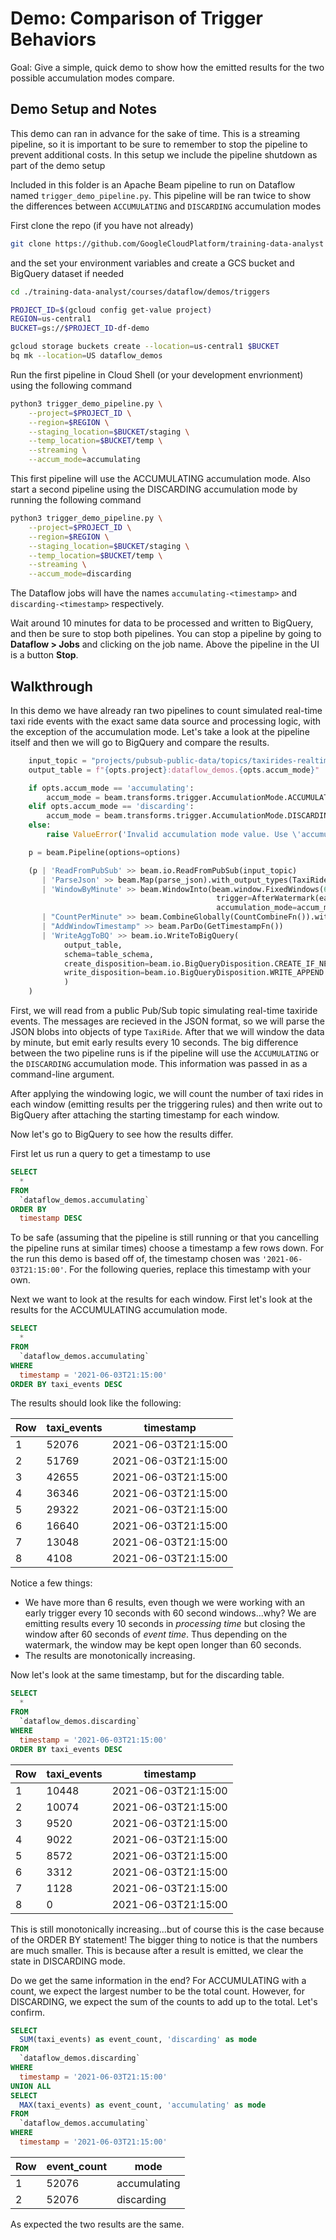 # Demo: Comparison of Trigger Behaviors

Goal: Give a simple, quick demo to show how the emitted results for the two possible accumulation modes compare. 

## Demo Setup and Notes

This demo can ran in advance for the sake of time. This is a streaming pipeline, so it is important to be sure to remember to stop the pipeline to prevent additional costs. In this setup we include the pipeline shutdown as part of the demo setup

Included in this folder is an Apache Beam pipeline to run on Dataflow named `trigger_demo_pipeline.py`. This pipeline will be ran twice to show the differences between `ACCUMULATING` and `DISCARDING` accumulation modes

First clone the repo (if you have not already)

```bash
git clone https://github.com/GoogleCloudPlatform/training-data-analyst
```

and the set your environment variables and create a GCS bucket and BigQuery dataset if needed

```bash
cd ./training-data-analyst/courses/dataflow/demos/triggers

PROJECT_ID=$(gcloud config get-value project)
REGION=us-central1
BUCKET=gs://$PROJECT_ID-df-demo

gcloud storage buckets create --location=us-central1 $BUCKET
bq mk --location=US dataflow_demos
```

Run the first pipeline in Cloud Shell (or your development envrionment) using the following command

```bash
python3 trigger_demo_pipeline.py \
    --project=$PROJECT_ID \
    --region=$REGION \
    --staging_location=$BUCKET/staging \
    --temp_location=$BUCKET/temp \
    --streaming \
    --accum_mode=accumulating
```

This first pipeline will use the ACCUMULATING accumulation mode. Also start a second pipeline using the DISCARDING accumulation mode by running the following command

```bash
python3 trigger_demo_pipeline.py \
    --project=$PROJECT_ID \
    --region=$REGION \
    --staging_location=$BUCKET/staging \
    --temp_location=$BUCKET/temp \
    --streaming \
    --accum_mode=discarding
```

The Dataflow jobs will have the names `accumulating-<timestamp>` and `discarding-<timestamp>` respectively.

Wait around 10 minutes for data to be processed and written to BigQuery, and then be sure to stop both pipelines. You can stop a pipeline by going to **Dataflow > Jobs** and clicking on the job name. Above the pipeline in the UI is a button **Stop**.

## Walkthrough

In this demo we have already ran two pipelines to count simulated real-time taxi ride events with the exact same data source and processing logic, with the exception of the accumulation mode. Let's take a look at the pipeline itself and then we will go to BigQuery and compare the results.

```python
    input_topic = "projects/pubsub-public-data/topics/taxirides-realtime"
    output_table = f"{opts.project}:dataflow_demos.{opts.accum_mode}"

    if opts.accum_mode == 'accumulating':
        accum_mode = beam.transforms.trigger.AccumulationMode.ACCUMULATING
    elif opts.accum_mode == 'discarding':
        accum_mode = beam.transforms.trigger.AccumulationMode.DISCARDING
    else:
        raise ValueError('Invalid accumulation mode value. Use \'accumulating\' or \'discarding\' ')

    p = beam.Pipeline(options=options)

    (p | 'ReadFromPubSub' >> beam.io.ReadFromPubSub(input_topic)
       | 'ParseJson' >> beam.Map(parse_json).with_output_types(TaxiRide)
       | 'WindowByMinute' >> beam.WindowInto(beam.window.FixedWindows(60),
                                              trigger=AfterWatermark(early=AfterProcessingTime(10)),
                                              accumulation_mode=accum_mode)
       | "CountPerMinute" >> beam.CombineGlobally(CountCombineFn()).without_defaults()
       | "AddWindowTimestamp" >> beam.ParDo(GetTimestampFn())
       | 'WriteAggToBQ' >> beam.io.WriteToBigQuery(
            output_table,
            schema=table_schema,
            create_disposition=beam.io.BigQueryDisposition.CREATE_IF_NEEDED,
            write_disposition=beam.io.BigQueryDisposition.WRITE_APPEND
            )
    )
```

First, we will read from a public Pub/Sub topic simulating real-time taxiride events. The messages are recieved in the JSON format, so we will parse the JSON blobs into objects of type `TaxiRide`. After that we will window the data by minute, but emit early results every 10 seconds. The big difference between the two pipeline runs is if the pipeline will use the `ACCUMULATING` or the `DISCARDING` accumulation mode. This information was passed in as a command-line argument.

After applying the windowing logic, we will count the number of taxi rides in each window (emitting results per the triggering rules) and then write out to BigQuery after attaching the starting timestamp for each window.

Now let's go to BigQuery to see how the results differ.

First let us run a query to get a timestamp to use

```sql
SELECT
  *
FROM
  `dataflow_demos.accumulating`
ORDER BY
  timestamp DESC
```

To be safe (assuming that the pipeline is still running or that you cancelling the pipeline runs at similar times) choose a timestamp a few rows down. For the run this demo is based off of, the timestamp chosen was `'2021-06-03T21:15:00'`. For the following queries, replace this timestamp with your own.

Next we want to look at the results for each window. First let's look at the results for the ACCUMULATING accumulation mode.

```sql
SELECT
  *
FROM
  `dataflow_demos.accumulating`
WHERE
  timestamp = '2021-06-03T21:15:00'
ORDER BY taxi_events DESC
```

The results should look like the following:

| Row | taxi_events | timestamp           |
|-----|------------|---------------------|
| 1   |      52076 | 2021-06-03T21:15:00 |
| 2   |      51769 | 2021-06-03T21:15:00 |
| 3   |      42655 | 2021-06-03T21:15:00 |
| 4   |      36346 | 2021-06-03T21:15:00 |
| 5   |      29322 | 2021-06-03T21:15:00 |
| 6   |      16640 | 2021-06-03T21:15:00 |
| 7   |      13048 | 2021-06-03T21:15:00 |
| 8   |       4108 | 2021-06-03T21:15:00 |

Notice a few things:
* We have more than 6 results, even though we were working with an early trigger every 10 seconds with 60 second windows...why? We are emitting results every 10 seconds in *processing time* but closing the window after 60 seconds of *event time*. Thus depending on the watermark, the window may be kept open longer than 60 seconds.
* The results are monotonically increasing.

Now let's look at the same timestamp, but for the discarding table.

```sql
SELECT
  *
FROM
  `dataflow_demos.discarding`
WHERE
  timestamp = '2021-06-03T21:15:00'
ORDER BY taxi_events DESC
```

| Row | taxi_events | timestamp           |
|-----|------------|---------------------|
| 1   |      10448 | 2021-06-03T21:15:00 |
| 2   |      10074 | 2021-06-03T21:15:00 |
| 3   |       9520 | 2021-06-03T21:15:00 |
| 4   |       9022 | 2021-06-03T21:15:00 |
| 5   |       8572 | 2021-06-03T21:15:00 |
| 6   |       3312 | 2021-06-03T21:15:00 |
| 7   |       1128 | 2021-06-03T21:15:00 |
| 8   |          0 | 2021-06-03T21:15:00 | 

This is still monotonically increasing...but of course this is the case because of the ORDER BY statement! The bigger thing to notice is that the numbers are much smaller. This is because after a result is emitted, we clear the state in DISCARDING mode.

Do we get the same information in the end? For ACCUMULATING with a count, we expect the largest number to be the total count. However, for DISCARDING, we expect the sum of the counts to add up to the total. Let's confirm.

```sql
SELECT
  SUM(taxi_events) as event_count, 'discarding' as mode
FROM
  `dataflow_demos.discarding`
WHERE
  timestamp = '2021-06-03T21:15:00'
UNION ALL
SELECT
  MAX(taxi_events) as event_count, 'accumulating' as mode
FROM
  `dataflow_demos.accumulating`
WHERE
  timestamp = '2021-06-03T21:15:00'
```

| Row | event_count | mode         |
|-----|-------------|--------------|
| 1   |       52076 | accumulating |
| 2   |       52076 | discarding   |

As expected the two results are the same.
